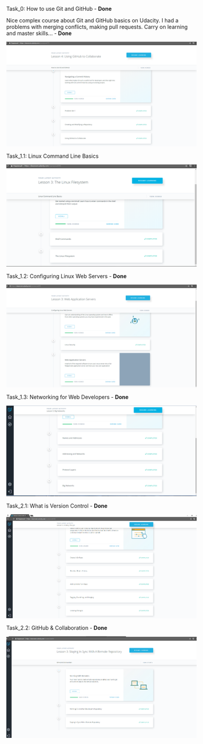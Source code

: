 Task_0: How to use Git and GitHub - **Done**

Nice complex course about Git and GitHub basics on Udacity. I had a problems with merging conflicts, making pull requests.
Carry on learning and master skills... - **Done** 

![Task_0](Task_0/Images/Course_0.png)

Task_1.1: Linux Command Line Basics 

![Task_1.1](Task_1/Images/Course_1.png)

Task_1.2: Configuring Linux Web Servers - **Done**

![Task_1.2](Task_1/Images/Course_2.png)

Task_1.3: Networking for Web Developers - **Done**
 
![Task_1.3](Task_1/Images/Course_3.png)

Task_2.1: What is Version Control - **Done**
 
![Task_2.1](Task_2/Images/Course_2.1.png)

Task_2.2: GitHub & Collaboration - **Done**
 
![Task_2.2](Task_2/Images/Course_2.2.png)